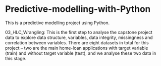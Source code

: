 # Predictive-modelling-with-Python

This is a predictive modelling project using Python.

03_HLC_Wrangling: This is the first step to analyse the capstone project data to explore data structure, variables, data integrity, missingness and correlation between variables.  There are eight datasets in total for this project – two are the main home-loan applications with target variable (train) and without target variable (test), and we analyse these two data in this stage.  
